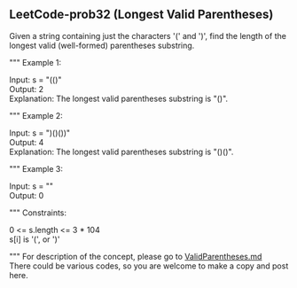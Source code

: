 ## LeetCode-prob32 (Longest Valid Parentheses)
Given a string containing just the characters '(' and ')', find the length of the longest valid (well-formed) parentheses substring.

"""
Example 1:

Input: s = "(()"\
Output: 2\
Explanation: The longest valid parentheses substring is "()".

"""
Example 2:

Input: s = ")()())"\
Output: 4\
Explanation: The longest valid parentheses substring is "()()".

"""
Example 3:

Input: s = ""\
Output: 0
 
"""
Constraints:

0 <= s.length <= 3 * 104\
s[i] is '(', or ')'

"""
For description of the concept, please go to [ValidParentheses.md](https://github.com/DriBans/LeetCode-prob32/blob/main/ValidParentheses.md)\
There could be various codes, so you are welcome to make a copy and post here. 

